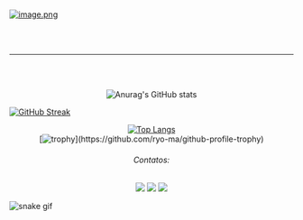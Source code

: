 </br>

[![image.png](https://i.postimg.cc/9QMVHk2y/image.png)](https://postimg.cc/TpZBrCpP)

</br>
</br>
<hr size="1" width="100%" align="center" noshade>
</br>
</br>
<div align="center">
  
![Anurag's GitHub stats](https://github-readme-stats.vercel.app/api?username=rozendox&show_icons=true&theme=radical) 
</div>

  
<a href="https://git.io/streak-stats"><img src="https://streak-stats.demolab.com?user=rozendox&theme=dark&locale=pt_BR&date_format=j%20M%5B%20Y%5D&card_width=490&fire=7D31EB&background=45%2CD6CCEB%2CAF65EB" alt="GitHub Streak" /></a>


<div align="center">
  
[![Top Langs](https://github-readme-stats.vercel.app/api/top-langs/?username=rozendox&layout=compact)](https://github.com/rozendox/github-readme-stats) 
</br> 
[![trophy](https://github-profile-trophy.vercel.app/?username=rozendox&row=2&column=4&theme=onedark&column=3&margin-w=15&margin-h=15&title=Repositories,Commits,Stars,Followers,)](https://github.com/ryo-ma/github-profile-trophy)

</div>

<h6> <p align="center"> <i>  Contatos:</i> </p> </h6>


<div>
  <p align="center">
  <a href="https://instagram.com/rozendox_" target="_blank"><img src="https://img.shields.io/badge/-Instagram-%23E4405F?style=for-the-badge&logo=instagram&logoColor=white" target="_blank"></a>
  <a href = "mailto:roxy.py@protonmail.com"><img src="https://img.shields.io/badge/Gmail-D14836?style=for-the-badge&logo=gmail&logoColor=white" target="_blank"></a>
  <a href="https://www.linkedin.com/in/cgrox/" target="_blank"><img src="https://img.shields.io/badge/-LinkedIn-%230077B5?style=for-the-badge&logo=linkedin&logoColor=white" target="_blank"></a>  

</div>



![snake gif](https://github.com/rozendox/rozendox/blob/output/github-contribution-grid-snake.gif)




